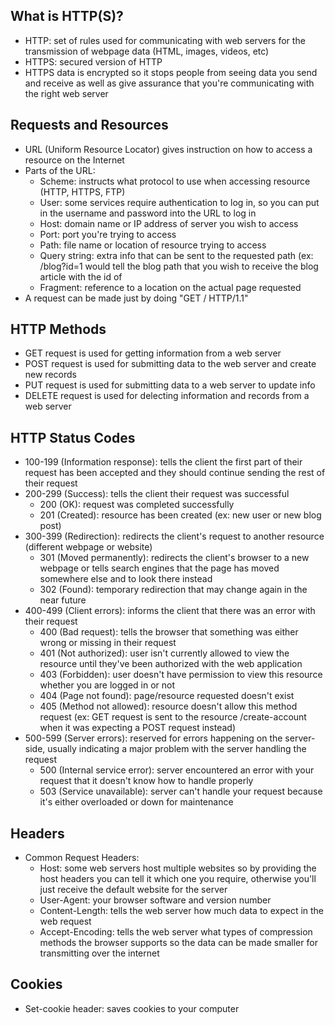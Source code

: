 ## What is HTTP(S)?
* HTTP: set of rules used for communicating with web servers for the transmission of webpage data (HTML, images, videos, etc)
* HTTPS: secured version of HTTP
* HTTPS data is encrypted so it stops people from seeing data you send and receive as well as give assurance that you're communicating with the right web server

## Requests and Resources
* URL (Uniform Resource Locator) gives instruction on how to access a resource on the Internet
* Parts of the URL:
  * Scheme: instructs what protocol to use when accessing resource (HTTP, HTTPS, FTP)
  * User: some services require authentication to log in, so you can put in the username and password into the URL to log in
  * Host: domain name or IP address of server you wish to access
  * Port: port you're trying to access
  * Path: file name or location of resource trying to access
  * Query string: extra info that can be sent to the requested path (ex: /blog?id=1 would tell the blog path that you wish to receive the blog article with the id of 
  * Fragment: reference to a location on the actual page requested
* A request can be made just by doing "GET / HTTP/1.1"

## HTTP Methods
* GET request is used for getting information from a web server
* POST request is used for submitting data to the web server and create new records
* PUT request is used for submitting data to a web server to update info
* DELETE request is used for delecting information and records from a web server

## HTTP Status Codes
* 100-199 (Information response): tells the client the first part of their request has been accepted and they should continue sending the rest of their request
* 200-299 (Success): tells the client their request was successful
  * 200 (OK): request was completed successfully
  * 201 (Created): resource has been created (ex: new user or new blog post) 
* 300-399 (Redirection): redirects the client's request to another resource (different webpage or website)
  * 301 (Moved permanently): redirects the client's browser to a new webpage or tells search engines that the page has moved somewhere else and to look there instead
  * 302 (Found): temporary redirection that may change again in the near future 
* 400-499 (Client errors): informs the client that there was an error with their request
  * 400 (Bad request): tells the browser that something was either wrong or missing in their request
  * 401 (Not authorized): user isn't currently allowed to view the resource until they've been authorized with the web application
  * 403 (Forbidden): user doesn't have permission to view this resource whether you are logged in or not
  * 404 (Page not found): page/resource requested doesn't exist
  * 405 (Method not allowed): resource doesn't allow this method request (ex: GET request is sent to the resource /create-account when it was expecting a POST request instead)
* 500-599 (Server errors): reserved for errors happening on the server-side, usually indicating a major problem with the server handling the request
  * 500 (Internal service error): server encountered an error with your request that it doesn't know how to handle properly
  * 503 (Service unavailable): server can't handle your request because it's either overloaded or down for maintenance

## Headers
* Common Request Headers:
  * Host: some web servers host multiple websites so by providing the host headers you can tell it which one you require, otherwise you'll just receive the default website for the server
  * User-Agent: your browser software and version number
  * Content-Length: tells the web server how much data to expect in the web request
  * Accept-Encoding: tells the web server what types of compression methods the browser supports so the data can be made smaller for transmitting over the internet

## Cookies
* Set-cookie header: saves cookies to your computer




